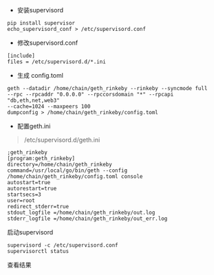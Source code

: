
* 安装supervisord
```
pip install supervisor
echo_supervisord_conf > /etc/supervisord.conf
```

* 修改supervisord.conf
```
[include]
files = /etc/supervisord.d/*.ini
```

* 生成 config.toml
```
geth --datadir /home/chain/geth_rinkeby --rinkeby --syncmode full 
--rpc --rpcaddr "0.0.0.0" --rpccorsdomain "*" --rpcapi "db,eth,net,web3" 
--cache=1024 --maxpeers 100 
dumpconfig > /home/chain/geth_rinkeby/config.toml

```

* 配置geth.ini

> /etc/supervisord.d/geth.ini

```
;geth_rinkeby
[program:geth_rinkeby]
directory=/home/chain/geth_rinkeby
command=/usr/local/go/bin/geth --config /home/chain/geth_rinkeby/config.toml console
autostart=true
autorestart=true
startsecs=3
user=root
redirect_stderr=true
stdout_logfile =/home/chain/geth_rinkeby/out.log
stderr_logfile =/home/chain/geth_rinkeby/out_err.log
```
启动supervisord
```
supervisord -c /etc/supervisord.conf
supervisorctl status
```
查看结果


